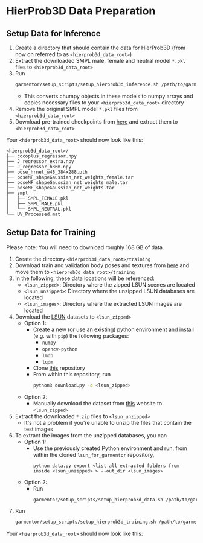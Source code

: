 # HierProb3D Data Preparation
## Setup Data for Inference
1) Create a directory that should contain the data for HierProb3D (from now on referred to as `<hierprob3d_data_root>`)
2) Extract the downloaded SMPL male, female and neutral model `*.pkl` files to `<hierprob3d_data_root>`
3) Run
    ```bash
    garmentor/setup_scripts/setup_hierprob3d_inference.sh /path/to/garmentor/directory <hierprob3d_data_root>
    ```
    * This converts chumpy objects in these models to numpy arrays and copies necessary files to your `<hierprob3d_data_root>` directory
4) Remove the original SMPL model `*.pkl` files from `<hierprob3d_data_root>`
5) Download pre-trained checkpoints from [here](https://drive.google.com/drive/folders/1WHdbAaPM8-FpnwMuCdVEchskgKab3gel) and extract them to `<hierprob3d_data_root>`

Your `<hierprob3d_data_root>` should now look like this:
```
<hierprob3d_data_root>/
├── cocoplus_regressor.npy
├── J_regressor_extra.npy
├── J_regressor_h36m.npy
├── pose_hrnet_w48_384x288.pth
├── poseMF_shapeGaussian_net_weights_female.tar
├── poseMF_shapeGaussian_net_weights_male.tar
├── poseMF_shapeGaussian_net_weights.tar
├── smpl
│   ├── SMPL_FEMALE.pkl
│   ├── SMPL_MALE.pkl
│   └── SMPL_NEUTRAL.pkl
└── UV_Processed.mat
```
## Setup Data for Training
Please note: You will need to download roughly 168 GB of data.
1) Create the directory `<hierprob3d_data_root>/training`
2) Download train and validation body poses and textures from [here](https://drive.google.com/drive/folders/1lvxwKcqi4HaxTLQlEicPhN5Q3L-aWjYN) and move them to `<hierprob3d_data_root>/training`
3) In the following, these data locations will be referenced:
    * `<lsun_zipped>`: Directory where the zipped LSUN scenes are located
    * `<lsun_unzipped>`: Directory where the unzipped LSUN databases are located
    * `<lsun_images>`: Directory where the extracted LSUN images are located
4) Download the [LSUN](https://www.yf.io/p/lsun) datasets to `<lsun_zipped>`
    * Option 1:
        * Create a new (or use an existing) python environment and install (e.g. with `pip`) the following packages:
            * `numpy`
            * `opencv-python`
            * `lmdb`
            * `tqdm`
        * Clone [this](https://github.com/jufi2112/lsun_for_garmentor) repository 
        * From within this repository, run
            ```bash
            python3 download.py -o <lsun_zipped>
            ```
    * Option 2:
        * Manually download the dataset from [this](http://dl.yf.io/lsun/scenes/) website to `<lsun_zipped>`
5) Extract the downloaded `*.zip` files to `<lsun_unzipped>`
    * It's not a problem if you're unable to unzip the files that contain the test images 
6) To extract the images from the unzipped databases, you can
    * Option 1:
        * Use the previously created Python environment and run, from within the cloned `lsun_for_garmentor` repository,
            ```
            python data.py export <list all extracted folders from inside <lsun_unzipped> > --out_dir <lsun_images>
            ```
    * Option 2:
        * Run
            ```bash
            garmentor/setup_scripts/setup_hierprob3d_data.sh /path/to/garmentor/directory <lsun_unzipped> <lsun_images>
            ```
5) Run
    ```bash
    garmentor/setup_scripts/setup_hierprob3d_training.sh /path/to/garmentor/directory <hierprob3d_data_root> <lsun_images>
    ```

Your `<hierprob3d_data_root>` should now look like this:
```bash
```

